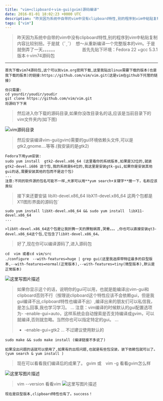 ```yaml
---
title: "vim+clipboard＋vim-gui(gvim)源码编译"
date: 2016-01-01 18:02:23 +0000 UTC
description: "昨天因为系统中自带的vim中没有clipboard特性,别的程序到vim中粘贴复制内容比较别扭。于是就（ˇˍˇ）　想～从重新编译一个完整版本的vim。于是就倒弄了一天。。。。。。　　　　　　   首先先贴下环境：Fedora 22 +gcc 5.3.1版本＋vim74源码包首先下载vim74源码包,这个可以到vim.org官网下载,这里我贴出linux需要下载的版本(也是我下载的版本)的链接:h"
tags: ["vim"]
---
```

>  昨天因为系统中自带的vim中没有clipboard特性,别的程序到vim中粘贴复制内容比较别扭。于是就（ˇˍˇ）　想～从重新编译一个完整版本的vim。于是就倒弄了一天。。。。。。　　　　　　
> 首先先贴下环境：Fedora 22 +gcc 5.3.1版本＋vim74源码包


----------


```
首先下载vim74源码包,这个可以到vim.org官网下载,这里我贴出linux需要下载的版本(也是我下载的版本)的链接:https://github.com/vim/vim.git(这是vim在github下托管的链接)
```

```
你只需要:
cd yourdir/youdir/youdir
git clone https://github.com/vim/vim.git
将源码下下来
```

> 然后进入你下载的源码目录,如果你没改目录名的话,应该是当前目录下的vim文件夹内(如下图)

![vim源码目录](http://img.blog.csdn.net/20160101171022811)

> 然后安装编译vim-gui(gvim)需要的gui环境依赖头文件,可以是gtk2,gnome....等等.(我安装的是gtk2)

```
Fedora下用yum安装:
sudo yum install  gtk2-devel.x86_64 (这里看你的系统版本,如果是32位的,就装gtk2-devel.i686 这个包,我的系统是64位的,我这里是安装gtk-gui,如果你是安装其他gui的话,需要安装其他的包而不是这个包)
...
注意:不同的软件源的包名可能不一样,大家可以用**yum search+关键字**搜一下，名称应该类似
```

> 接下来还要安装
>     libXt-devel.x86_64 
>     libX11-devel.x86_64 
>     这两个包都是X11图形界面的源码包`

```
sudo yum install libXt-devel.x86_64 && sudo yum install  libX11-devel.x86_64
...

>libXt-devel.x86_64这个包是让我折腾一天的罪魁祸首,哭晕。。。,你也可以直接安装qt3-devel.x86_64这个包,它包含了libXt-devel.x86_64。

```

> 好了,现在你可以编译源码了,进入源码包


```
cd  vim 或者cd vim/src
./configure　--with-features=huge | grep gui(这里我选择带特征最多的巨型版本,--with-features=normal(正常版本),--with-features=tiny(微型版本),默认是正常版本)
```
![这里写图片描述](http://img.blog.csdn.net/20160101174448504)

> 如果你显示这个的话，说明你的gui可以用，也就是能编译出vim-gui和clipboard否则不行（按理说clipboard这个特性应该不会依赖gui，但是我gui编译不出,clipboard特性也编译不出）,编译出来的朋友们可以私信我，是怎么回事,我也学习学习。
> ...
>注意：vim编译的时候默认的gui配置选项为- -enable-gui=auto，这样系统会自动搜索是否支持编译成gvim，可以就编译,否则就忽略。当然你也可以指定特定的gui。
>...
>- -enable-gui=gtk2
...
不过建议使用默认的

```
sudo make && sudo make install (编译链接不多说了)
```

```
如果没出问题的话就可以使用了,如果有的出现问题,也就是有些包没装，装下依赖包就可以了。(yum search & yum install )
```

> 现在可以看看我们编译后的成果了。
> gvim 或　vim -g
> 看看gvim怎么样

![这里写图片描述](http://img.blog.csdn.net/20160101175916541)

> vim --version
> 看看vim
> ![这里写图片描述](http://img.blog.csdn.net/20160101180021590)

```
现在是巨型版本,clipboard特性也有了。success！
```
